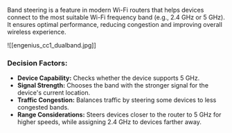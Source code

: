 Band steering is a feature in modern Wi-Fi routers that helps devices connect to the most suitable Wi-Fi frequency band (e.g., 2.4 GHz or 5 GHz). It ensures optimal performance, reducing congestion and improving overall wireless experience.

![[engenius_cc1_dualband.jpg]]
### Decision Factors:

- **Device Capability:** Checks whether the device supports 5 GHz.
- **Signal Strength:** Chooses the band with the stronger signal for the device's current location.
- **Traffic Congestion:** Balances traffic by steering some devices to less congested bands.
- **Range Considerations:** Steers devices closer to the router to 5 GHz for higher speeds, while assigning 2.4 GHz to devices farther away.

